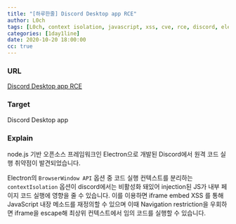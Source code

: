 ```yaml
---
title: "[하루한줄] Discord Desktop app RCE"
author: L0ch
tags: [L0ch, context isolation, javascript, xss, cve, rce, discord, electron]
categories: [1day1line]
date: 2020-10-20 18:00:00
cc: true
---
```


### URL
[Discord Desktop app RCE](https://mksben.l0.cm/2020/10/discord-desktop-rce.html)

### Target
Discord Desktop app

### Explain
node.js 기반 오픈소스 프레임워크인 Electron으로 개발된 Discord에서 원격 코드 실행 취약점이 발견되었습니다. 

Electron의 `BrowserWindow API` 옵션 중 코드 실행 컨텍스트를 분리하는 `contextIsolation` 옵션이 discord에서는 비활성화 돼있어 injection된 JS가 내부 페이지 코드 실행에 영향을 줄 수 있습니다. 이를 이용하면 iframe embed XSS 를 통해 JavaScript 내장 메소드를 재정의할 수 있으며 이때 Navigation restriction을 우회하면 iframe을 escape해 최상위 컨텍스트에서 임의 코드를 실행할 수 있습니다.


